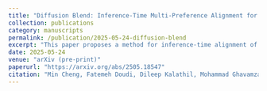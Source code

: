 ```yaml
---
title: "Diffusion Blend: Inference-Time Multi-Preference Alignment for Diffusion Models"
collection: publications
category: manuscripts
permalink: /publication/2025-05-24-diffusion-blend
excerpt: "This paper proposes a method for inference-time alignment of diffusion models to multiple, possibly conflicting, user-specified preferences (rewards) without additional fine-tuning."
date: 2025-05-24
venue: "arXiv (pre-print)"
paperurl: "https://arxiv.org/abs/2505.18547"
citation: "Min Cheng, Fatemeh Doudi, Dileep Kalathil, Mohammad Ghavamzadeh, Panganamala R. Kumar. (2025). \"Diffusion Blend: Inference-Time Multi-Preference Alignment for Diffusion Models.\" arXiv:2505.18547."
---
```

